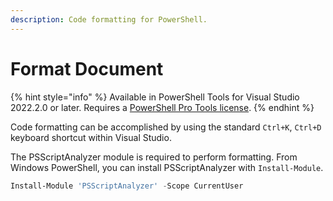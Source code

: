 ```yaml
---
description: Code formatting for PowerShell.
---
```


# Format Document

{% hint style="info" %}
Available in PowerShell Tools for Visual Studio 2022.2.0 or later. Requires a [PowerShell Pro Tools license](https://ironmansoftware.com/pricing/powershell-pro-tools).&#x20;
{% endhint %}

Code formatting can be accomplished by using the standard `Ctrl+K`, `Ctrl+D` keyboard shortcut within Visual Studio.&#x20;

The PSScriptAnalyzer module is required to perform formatting. From Windows PowerShell, you can install PSScriptAnalyzer with `Install-Module`.&#x20;

```powershell
Install-Module 'PSScriptAnalyzer' -Scope CurrentUser
```
